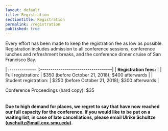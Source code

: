 ```yaml
---
layout: default
title: Registration
sectiontitle: Registration
permalink: /registration
published: true
---
```


Every effort has been made to keep the registration fee as low as possible. Registration includes admission to all conference sessions, conference lunches and refreshment breaks, and the conference dinner cruise of San Francisco Bay. 

| :------------- |:-----------------------------------|
| **Registration fees:** |
| Full registration: | $350 (before October 21, 2018); $400 afterwards |
| Student registration: | $250 (before October 21, 2018); $300 afterwards |

Conference Proceedings (hard copy):  $35
 <br /><br /><br />
**Due to high demand for places, we regret to say that have now reached our full capacity for the conference. If you would like to be put on a waiting list, in case of late cancellations, please email Ulrike Schultze ([uschultz@mail.cox.smu.edu](mailto:uschultz@mail.cox.smu.edu)).**


